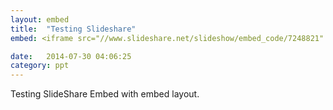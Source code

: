 ```yaml
---
layout: embed
title:  "Testing Slideshare"
embed: <iframe src="//www.slideshare.net/slideshow/embed_code/7248821" width="427" height="356"></iframe>

date:   2014-07-30 04:06:25
category: ppt
---
```

Testing SlideShare Embed with embed layout.
